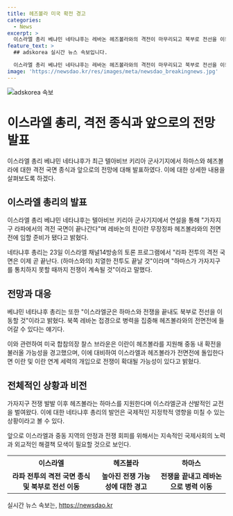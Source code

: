 ```yaml
---
title: 헤즈볼라 미국 확전 경고
categories:
  - News
excerpt: >
  이스라엘 총리 베냐민 네타냐후는 레바논 헤즈볼라와의 격전이 마무리되고 북부로 전선을 이동할 준비가 됐다고 밝혔다. 이에 따라 이스라엘과 헤즈볼라 간 전면전 가능성이 우려되며, 미국 합참의장은 이란의 개입으로 전쟁이 확대될 가능성을 경고했다. 네타냐후 총리는 헤즈볼라의 능력이 하마스를 뛰어넘는다며 도전에 대비할 것을 밝힌 바 있다.
feature_text: >
  ## adskorea 실시간 뉴스 속보입니다.

  이스라엘 총리 베냐민 네타냐후는 레바논 헤즈볼라와의 격전이 마무리되고 북부로 전선을 이동할 준비가 됐다고 밝혔다. 이에 따라 이스라엘과 헤즈볼라 간 전면전 가능성이 우려되며, 미국 합참의장은 이란의 개입으로 전쟁이 확대될 가능성을 경고했다. 네타냐후 총리는 헤즈볼라의 능력이 하마스를 뛰어넘는다며 도전에 대비할 것을 밝힌 바 있다.
image: 'https://newsdao.kr/res/images/meta/newsdao_breakingnews.jpg'
---
```


<p><img src="https://newsdao.kr/res/images/meta/newsdao_breakingnews.jpg" alt="adskorea 속보" /></p>

<h1>이스라엘 총리, 격전 종식과 앞으로의 전망 발표</h1>

<p data-ke-size="size16">이스라엘 총리 베냐민 네타냐후가 최근 텔아비브 키리아 군사기지에서 하마스와 헤즈볼라에 대한 격전 국면 종식과 앞으로의 전망에 대해 발표하였다. 이에 대한 상세한 내용을 살펴보도록 하겠다.</p>

<h2 data-ke-size="size26">이스라엘 총리의 발표</h2>

<p data-ke-size="size16">이스라엘 총리 베냐민 네타냐후는 텔아비브 키리아 군사기지에서 연설을 통해 "가자지구 라파에서의 격전 국면이 끝나간다"며 레바논의 친이란 무장정파 헤즈볼라와의 전면전에 임할 준비가 됐다고 밝혔다.</p>

<p data-ke-size="size16">네타냐후 총리는 23일 이스라엘 채널14방송의 토론 프로그램에서 "라파 전투의 격전 국면은 이제 곧 끝난다. (하마스와의) 치열한 전투도 끝날 것"이라며 "하마스가 가자지구를 통치하지 못할 때까지 전쟁이 계속될 것"이라고 말했다.</p>

<h2 data-ke-size="size26">전망과 대응</h2>

<p data-ke-size="size16">베냐민 네타냐후 총리는 또한 "이스라엘군은 하마스와 전쟁을 끝내도 북부로 전선을 이동할 것"이라고 밝혔다. 북쪽 레바논 접경으로 병력을 집중해 헤즈볼라와의 전면전에 들어갈 수 있다는 얘기다.</p>

<p data-ke-size="size16">이와 관련하여 미국 합참의장 찰스 브라운은 이란이 헤즈볼라를 지원해 중동 내 확전을 불러올 가능성을 경고했으며, 이에 대비하여 이스라엘과 헤즈볼라가 전면전에 돌입한다면 이란 및 이란 연계 세력의 개입으로 전쟁이 확대될 가능성이 있다고 밝혔다.</p>

<h2 data-ke-size="size26">전체적인 상황과 비전</h2>

<p data-ke-size="size16">가자지구 전쟁 발발 이후 헤즈볼라는 하마스를 지원한다며 이스라엘군과 산발적인 교전을 벌여왔다. 이에 대한 네타냐후 총리의 발언은 국제적인 지정학적 영향을 미칠 수 있는 상황이라고 볼 수 있다.</p>

<p data-ke-size="size16">앞으로 이스라엘과 중동 지역의 안정과 전쟁 회피를 위해서는 지속적인 국제사회의 노력과 외교적인 해결책 모색이 필요할 것으로 보인다.</p>

<table>
    <tr>
        <th>이스라엘</th>
        <th>헤즈볼라</th>
        <th>하마스</th>
    </tr>
    <tr>
        <td style="text-align: center; height: 17px;"><b>라파 전투의 격전 국면 종식 및 북부로 전선 이동</b></td>
        <td style="text-align: center; height: 17px;"><b>높아진 전쟁 가능성에 대한 경고</b></td>
        <td style="text-align: center; height: 17px;"><b>전쟁을 끝내고 레바논으로 병력 이동</b></td>
    </tr>
</table>
실시간 뉴스 속보는, <a href="https://newsdao.kr" rel="dofollow">https://newsdao.kr</a>



